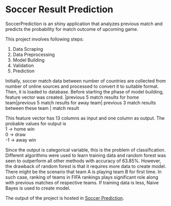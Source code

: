 # Soccer Result Prediction

SoccerPrediction is an shiny application that analyzes previous match and predicts the probability for  match outcome of upcoming game. 

This project involves following steps:  
1) Data Scraping  
2) Data Preprocessing  
3) Model Building  
4) Validation  
5) Prediction  
 
Initially, soccer match data between number of countries are collected from number of online sources and processed to convert it to suitable format. Then, it is loaded to database. Before starting the phase of model building, feature vector was created.
|previous 5 match results for home team|previous 5 match results for away team| previous 3 match results  between these team | match result

This feature vector has 13 columns as input and one column as output. The probable values for output is   
1 -> home win  
0 -> draw  
-1 -> away win  

Since the output is categorical variable, this is the problem of classification. Different algorithms were used to learn training data and random forest was seen to outperform all other methods with accuracy of 63.85%. However, the drawback of random forest is that it requires more data to create model. There might be the scenario that team A is playing team B for first time. In such case, ranking of teams in FIFA rankings plays significant role along with previous matches of respective teams. If training data is less, Naive Bayes is used to create model.

The output of the project is hosted in [Soccer Prediction](https://kishankc.shinyapps.io/SoccerPrediction/).